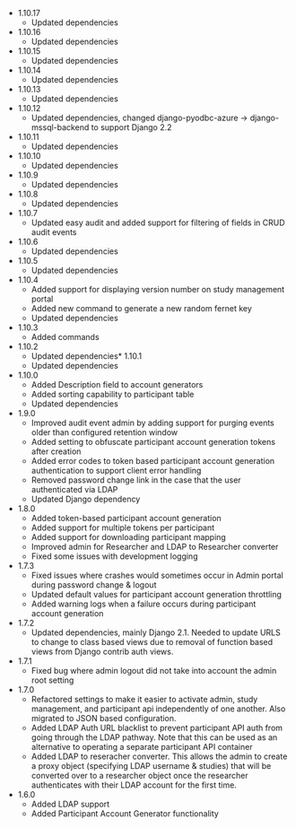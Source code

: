 * 1.10.17
    * Updated dependencies
* 1.10.16
    * Updated dependencies
* 1.10.15
    * Updated dependencies
* 1.10.14
    * Updated dependencies
* 1.10.13
    * Updated dependencies
* 1.10.12
    * Updated dependencies, changed django-pyodbc-azure -> django-mssql-backend to support Django 2.2
* 1.10.11
    * Updated dependencies
* 1.10.10
    * Updated dependencies
* 1.10.9
    * Updated dependencies
* 1.10.8
    * Updated dependencies
* 1.10.7
    * Updated easy audit and added support for filtering of fields in CRUD audit events
* 1.10.6
    * Updated dependencies
* 1.10.5
    * Updated dependencies
* 1.10.4
    * Added support for displaying version number on study management portal
    * Added new command to generate a new random fernet key
    * Updated dependencies
* 1.10.3
    * Added commands
* 1.10.2
    * Updated dependencies* 
1.10.1
    * Updated dependencies
* 1.10.0
    * Added Description field to account generators
    * Added sorting capability to participant table
    * Updated dependencies
* 1.9.0
    * Improved audit event admin by adding support for purging events older than configured retention window
    * Added setting to obfuscate participant account generation tokens after creation
    * Added error codes to token based participant account generation authentication to support client error handling
    * Removed password change link in the case that the user authenticated via LDAP
    * Updated Django dependency
* 1.8.0
    * Added token-based participant account generation
    * Added support for multiple tokens per participant
    * Added support for downloading participant mapping 
    * Improved admin for Researcher and LDAP to Researcher converter
    * Fixed some issues with development logging
* 1.7.3
    * Fixed issues where crashes would sometimes occur in Admin portal during password change & logout
    * Updated default values for participant account generation throttling
    * Added warning logs when a failure occurs during participant account generation
* 1.7.2
    * Updated dependencies, mainly Django 2.1. Needed to update URLS to change to class based views due to removal of function based views from Django contrib auth views.
* 1.7.1
    * Fixed bug where admin logout did not take into account the admin root setting
* 1.7.0
    * Refactored settings to make it easier to activate admin, study management, and participant api independently of one another. Also migrated to JSON based configuration.
    * Added LDAP Auth URL blacklist to prevent participant API auth from going through the LDAP pathway. Note that this can be used as an alternative to operating a separate participant API container
    * Added LDAP to reseracher converter. This allows the admin to create a proxy object (specifying LDAP username & studies) that will be converted over to a researcher object once the researcher authenticates with their LDAP account for the first time.
* 1.6.0
    * Added LDAP support
    * Added Participant Account Generator functionality